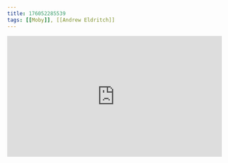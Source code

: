 ```yaml
---
title: 176052285539
tags: [[Moby]], [[Andrew Eldritch]]
---
```

<iframe allow="accelerometer; autoplay; clipboard-write; encrypted-media; gyroscope; picture-in-picture" allowfullscreen="" frameborder="0" height="281" id="youtube_iframe" src="https://www.youtube.com/embed/pT_Y-eodTv4?feature=oembed&amp;enablejsapi=1&amp;origin=https://safe.txmblr.com&amp;wmode=opaque" width="500"></iframe>